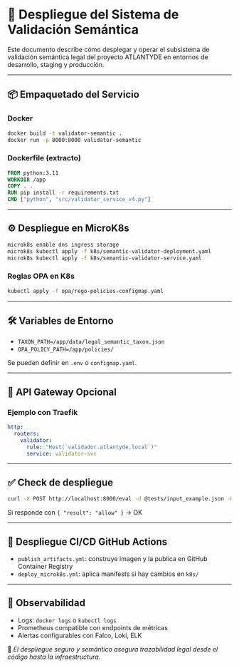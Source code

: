 # 🚀 Despliegue del Sistema de Validación Semántica

Este documento describe cómo desplegar y operar el subsistema de validación semántica legal del proyecto ATLANTYDE en entornos de desarrollo, staging y producción.

---

## 📦 Empaquetado del Servicio

### Docker

```bash
docker build -t validator-semantic .
docker run -p 8000:8000 validator-semantic
```

### Dockerfile (extracto)

```dockerfile
FROM python:3.11
WORKDIR /app
COPY . .
RUN pip install -r requirements.txt
CMD ["python", "src/validator_service_v4.py"]
```

---

## ⚙️ Despliegue en MicroK8s

```bash
microk8s enable dns ingress storage
microk8s kubectl apply -f k8s/semantic-validator-deployment.yaml
microk8s kubectl apply -f k8s/semantic-validator-service.yaml
```

### Reglas OPA en K8s

```bash
kubectl apply -f opa/rego-policies-configmap.yaml
```

---

## 🛠️ Variables de Entorno

* `TAXON_PATH=/app/data/legal_semantic_taxon.json`
* `OPA_POLICY_PATH=/app/policies/`

Se pueden definir en `.env` o `configmap.yaml`.

---

## 📡 API Gateway Opcional

### Ejemplo con Traefik

```yaml
http:
  routers:
    validator:
      rule: "Host(`validador.atlantyde.local`)"
      service: validator-svc
```

---

## ✅ Check de despliegue

```bash
curl -X POST http://localhost:8000/eval -d @tests/input_example.json -H "Content-Type: application/json"
```

Si responde con `{ "result": "allow" }` → OK

---

## 🔁 Despliegue CI/CD GitHub Actions

* `publish_artifacts.yml`: construye imagen y la publica en GitHub Container Registry
* `deploy_microk8s.yml`: aplica manifests si hay cambios en `k8s/`

---

## 📍 Observabilidad

* Logs: `docker logs` o `kubectl logs`
* Prometheus compatible con endpoints de métricas
* Alertas configurables con Falco, Loki, ELK

🧠 *El despliegue seguro y semántico asegura trazabilidad legal desde el código hasta la infraestructura.*

